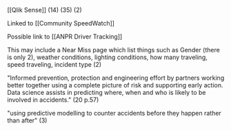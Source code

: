 [[Qlik Sense]] (14) (35) (2)

Linked to [[Community SpeedWatch]]

Possible link to [[ANPR Driver Tracking]]

This may include a Near Miss page which list things such as Gender (there is only 2), weather conditions, lighting conditions, how many traveling, speed traveling, incident type (2)

"Informed prevention, protection and engineering effort by partners working better together using a complete picture of risk and supporting early action. Data science assists in predicting where, when and who is likely to be involved in accidents." (20 p.57)

"using predictive modelling to counter accidents before they happen rather than after" (3)